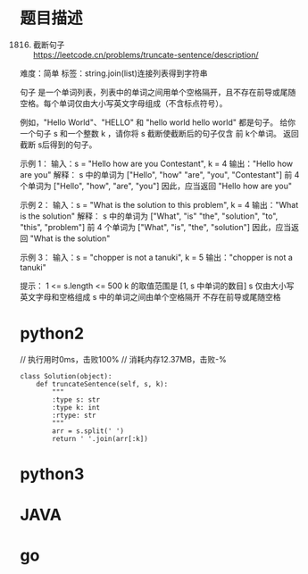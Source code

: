 # 题目描述

1816. 截断句子  
https://leetcode.cn/problems/truncate-sentence/description/  

难度：简单
标签：string.join(list)连接列表得到字符串

句子 是一个单词列表，列表中的单词之间用单个空格隔开，且不存在前导或尾随空格。每个单词仅由大小写英文字母组成（不含标点符号）。

例如，"Hello World"、"HELLO" 和 "hello world hello world" 都是句子。
给你一个句子 s 和一个整数 k ，请你将 s 截断使截断后的句子仅含 前 k个单词。
返回 截断 s后得到的句子。

示例 1：
输入：s = "Hello how are you Contestant", k = 4
输出："Hello how are you"
解释：
s 中的单词为 ["Hello", "how" "are", "you", "Contestant"]
前 4 个单词为 ["Hello", "how", "are", "you"]
因此，应当返回 "Hello how are you"

示例 2：
输入：s = "What is the solution to this problem", k = 4
输出："What is the solution"
解释：
s 中的单词为 ["What", "is" "the", "solution", "to", "this", "problem"]
前 4 个单词为 ["What", "is", "the", "solution"]
因此，应当返回 "What is the solution"

示例 3：
输入：s = "chopper is not a tanuki", k = 5
输出："chopper is not a tanuki"

提示：
1 <= s.length <= 500
k 的取值范围是 [1,  s 中单词的数目]
s 仅由大小写英文字母和空格组成
s 中的单词之间由单个空格隔开
不存在前导或尾随空格

# python2

// 执行用时0ms，击败100%
// 消耗内存12.37MB，击败-%
```
class Solution(object):
    def truncateSentence(self, s, k):
        """
        :type s: str
        :type k: int
        :rtype: str
        """
        arr = s.split(' ')
        return ' '.join(arr[:k])
```

# python3 

# JAVA

# go
